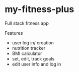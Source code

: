 # my-fitness-plus
 Full stack fitness app

Features
- user log in/ creation
- nutrition tracker
- BMI calculator
- set, edit, track goals
- edit user info and log in